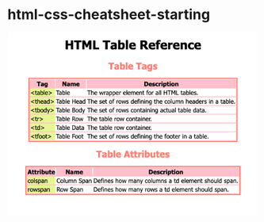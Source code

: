 # html-css-cheatsheet-starting
 ![Preview Image](https://github.com/ruffruffarr/html-css-cheatsheet-starting/blob/main/Preview.png)
